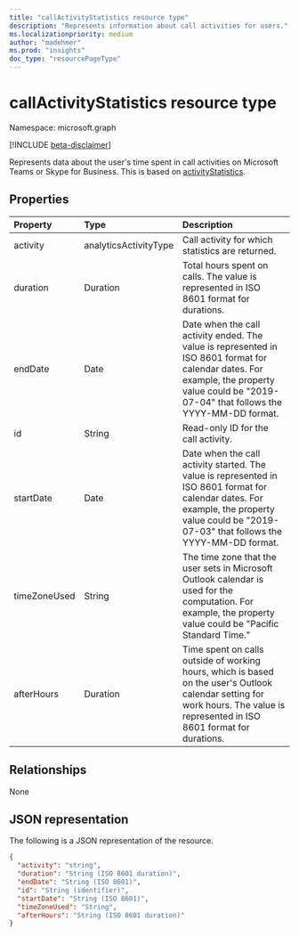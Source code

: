 ```yaml
---
title: "callActivityStatistics resource type"
description: "Represents information about call activities for users."
ms.localizationpriority: medium
author: "madehmer"
ms.prod: "insights"
doc_type: "resourcePageType"
---
```


# callActivityStatistics resource type

Namespace: microsoft.graph

[!INCLUDE [beta-disclaimer](../../includes/beta-disclaimer.md)]

Represents data about the user's time spent in call activities on Microsoft Teams or Skype for Business. This is based on [activityStatistics](../resources/activitystatistics.md).

## Properties

| Property     | Type        | Description |
|:-------------|:------------|:------------|
|activity|analyticsActivityType| Call activity for which statistics are returned.|
|duration|Duration|Total hours spent on calls. The value is represented in ISO 8601 format for durations.|
|endDate|Date|Date when the call activity ended. The value is represented in ISO 8601 format for calendar dates. For example, the property value could be "2019-07-04" that follows the YYYY-MM-DD format.|
|id|String| Read-only ID for the call activity.|
|startDate|Date|Date when the call activity started. The value is represented in ISO 8601 format for calendar dates. For example, the property value could be "2019-07-03" that follows the YYYY-MM-DD format.|
|timeZoneUsed|String|The time zone that the user sets in Microsoft Outlook calendar is used for the computation. For example, the property value could be "Pacific Standard Time."|
|afterHours|Duration|Time spent on calls outside of working hours, which is based on the user's Outlook calendar setting for work hours. The value is represented in ISO 8601 format for durations. |

## Relationships

None

## JSON representation

The following is a JSON representation of the resource.

<!-- {
  "blockType": "resource",
  "baseType": "microsoft.graph.activityStatistics",
  "keyProperty": "id", 
  "optionalProperties": [
  ],
  "@odata.type": "microsoft.graph.callActivityStatistics"
}--> 

```json
{
  "activity": "string",
  "duration": "String (ISO 8601 duration)",
  "endDate": "String (ISO 8601)",
  "id": "String (identifier)",
  "startDate": "String (ISO 8601)",
  "timeZoneUsed": "String",
  "afterHours": "String (ISO 8601 duration)"
}
```

<!-- uuid: 16cd6b66-4b1a-43a1-adaf-3a886856ed98
2019-02-04 14:57:30 UTC -->
<!-- {
  "type": "#page.annotation",
  "description": "callActivityStatistics resource",
  "keywords": "",
  "section": "documentation",
  "tocPath": ""
}-->

